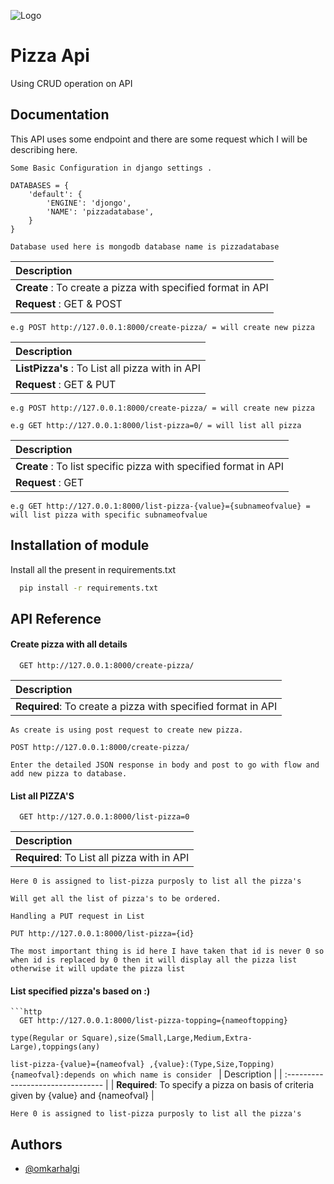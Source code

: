 
![Logo](https://upload.wikimedia.org/wikipedia/commons/thumb/4/45/Pizza_slice.png/220px-Pizza_slice.png)

    
#  Pizza Api

Using CRUD operation on API 

## Documentation

This API uses some endpoint and there are some request which I will be describing here.


```
Some Basic Configuration in django settings .

DATABASES = {
    'default': {
        'ENGINE': 'djongo',
        'NAME': 'pizzadatabase',
    }
}
```

`Database used here is mongodb database name is pizzadatabase`

| Description                       |
| :-------------------------------- |
| **Create** : To create a pizza with specified format in API |
|**Request** : GET & POST|

`e.g POST http://127.0.0.1:8000/create-pizza/ = will create new pizza`

| Description                       |
| :-------------------------------- |
| **ListPizza's** : To List all pizza with in API |
|**Request** : GET & PUT|

`e.g POST http://127.0.0.1:8000/create-pizza/ = will create new pizza`

`e.g GET http://127.0.0.1:8000/list-pizza=0/ = will list all pizza`

| Description                       |
| :-------------------------------- |
| **Create** : To list specific pizza with specified format in API |
|**Request** : GET |

`e.g GET http://127.0.0.1:8000/list-pizza-{value}={subnameofvalue} = will list pizza with specific subnameofvalue`


## Installation of module

Install all the present in requirements.txt

```bash 
  pip install -r requirements.txt
```
    
## API Reference

#### Create pizza with all details 

```http
  GET http://127.0.0.1:8000/create-pizza/
```

| Description                       |
| :-------------------------------- |
| **Required**: To create a pizza with specified format in API |

```
As create is using post request to create new pizza.

POST http://127.0.0.1:8000/create-pizza/

Enter the detailed JSON response in body and post to go with flow and add new pizza to database.

```
#### List all PIZZA'S

```http
  GET http://127.0.0.1:8000/list-pizza=0
```
| Description                       |
| :-------------------------------- |
| **Required**: To List all pizza with in API |

`Here 0 is assigned to list-pizza purposly to list all the pizza's`
```
Will get all the list of pizza's to be ordered.
```
```
Handling a PUT request in List 

PUT http://127.0.0.1:8000/list-pizza={id}

The most important thing is id here I have taken that id is never 0 so 
when id is replaced by 0 then it will display all the pizza list otherwise it will update the pizza list 
```

#### List specified pizza's based on :)
```
```http
  GET http://127.0.0.1:8000/list-pizza-topping={nameoftopping}
```
`type(Regular or Square),size(Small,Large,Medium,Extra-Large),toppings(any)`

`list-pizza-{value}={nameofval} ,{value}:(Type,Size,Topping) {nameofval}:depends on which name is consider `
| Description                       |
| :-------------------------------- |
| **Required**: To specify a pizza on basis of criteria given by {value} and {nameofval} |

`Here 0 is assigned to list-pizza purposly to list all the pizza's`




  
## Authors

- [@omkarhalgi](https://github.com/OMH-G/CodeLength)

  